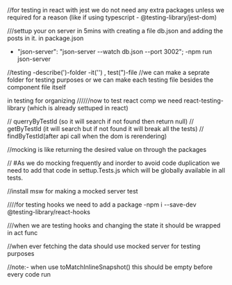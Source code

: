 //for testing in react with jest we do not need any extra packages
unless we required for a reason (like if using typescript - @testing-library/jest-dom)

///settup your on server in 5mins with
creating a file db.json
and adding the posts in it.
in package.json

- "json-server": "json-server --watch db.json --port 3002";
  -npm run json-server

//testing
-describe(')-folder
-it('') , test(")-file
//we can make a seprate folder for testing purposes or we can make each testing file besides the component file itself

in testing for organizing
//////now to test react comp we need react-testing-library (which is already settuped in react)

// querryByTestId (so it will search if not found then return null)
// getByTestId (it will search but if not found it will break all the tests)
// findByTestId(after api call when the dom is rerendering)

//mocking is like returning the desired value on through the packages

// #As we do mocking frequently and inorder to avoid code duplication we need to add that code in settup.Tests.js which will be globally available in all tests.

//install msw for making a mocked server test

////for testing hooks we need to add a package
-npm i --save-dev @testing-library/react-hooks

///when we are testing hooks and changing the state it should be wrapped in act func

//when ever fetching the data should use mocked server for testing purposes

//note:- when use toMatchInlineSnapshot() this should be empty before every code run
